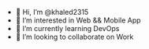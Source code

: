 - 👋 Hi, I’m @khaled2315
- 👀 I’m interested in Web && Mobile App
- 🌱 I’m currently learning DevOps
- 💞️ I’m looking to collaborate on Work

<!---
khaled2315/khaled2315 is a ✨ special ✨ repository because its `README.md` (this file) appears on your GitHub profile.
You can click the Preview link to take a look at your changes.
--->
